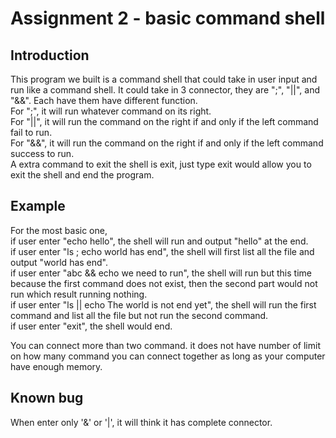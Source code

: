# Assignment 2 - basic command shell
 
## Introduction
This program we built is a command shell that could take in user input and run like a command shell. It could take in 3 connector, they are ";", "||", and "&&". Each have them have different function.  
For ";", it will run whatever command on its right.  
For "||", it will run the command on the right if and only if the left command fail to run.  
For "&&", it will run the command on the right if and only if the left command success to run.  
A extra command to exit the shell is exit, just type exit would allow you to exit the shell and end the program.  

## Example
For the most basic one,  
if user enter "echo hello", the shell will run and output "hello" at the end.  
if user enter "ls ; echo world has end", the shell will first list all the file and output "world has end".  
if user enter "abc && echo we need to run", the shell will run but this time because the first command does not exist, then the second part would not run which result running nothing.  
if user enter "ls || echo The world is not end yet", the shell will run the first command and list all the file but not run the second command.  
if user enter "exit", the shell would end.  

You can connect more than two command. it does not have number of limit on how many command you can connect together as long as your computer have enough memory.

## Known bug
When enter only '&' or '|', it will think it has complete connector.
